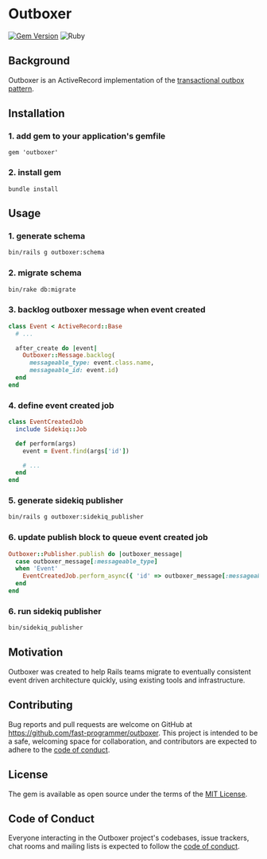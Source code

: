 # Outboxer

[![Gem Version](https://badge.fury.io/rb/outboxer.svg)](https://badge.fury.io/rb/outboxer)
![Ruby](https://github.com/fast-programmer/outboxer/actions/workflows/master.yml/badge.svg)

## Background

Outboxer is an ActiveRecord implementation of the [transactional outbox pattern](https://microservices.io/patterns/data/transactional-outbox.html).

## Installation

### 1. add gem to your application's gemfile

```
gem 'outboxer'
```

### 2. install gem

```
bundle install
```

## Usage

### 1. generate schema

```bash
bin/rails g outboxer:schema
```

### 2. migrate schema

```bash
bin/rake db:migrate
```

###  3. backlog outboxer message when event created

```ruby
class Event < ActiveRecord::Base
  # ...

  after_create do |event|
    Outboxer::Message.backlog(
      messageable_type: event.class.name,
      messageable_id: event.id)
  end
end
```

### 4. define event created job

```ruby
class EventCreatedJob
  include Sidekiq::Job

  def perform(args)
    event = Event.find(args['id'])

    # ...
  end
end
```

### 5. generate sidekiq publisher

```bash
bin/rails g outboxer:sidekiq_publisher
```

### 6. update publish block to queue event created job

```ruby
Outboxer::Publisher.publish do |outboxer_message|
  case outboxer_message[:messageable_type]
  when 'Event'
    EventCreatedJob.perform_async({ 'id' => outboxer_message[:messageable_id] })
  end
end
```

### 6. run sidekiq publisher

```bash
bin/sidekiq_publisher
```

## Motivation

Outboxer was created to help Rails teams migrate to eventually consistent event driven architecture quickly, using existing tools and infrastructure.

## Contributing

Bug reports and pull requests are welcome on GitHub at https://github.com/fast-programmer/outboxer. This project is intended to be a safe, welcoming space for collaboration, and contributors are expected to adhere to the [code of conduct](https://github.com/fast-programmer/outboxer/blob/main/CODE_OF_CONDUCT.md).

## License

The gem is available as open source under the terms of the [MIT License](https://opensource.org/licenses/MIT).

## Code of Conduct

Everyone interacting in the Outboxer project's codebases, issue trackers, chat rooms and mailing lists is expected to follow the [code of conduct](https://github.com/fast-programmer/outboxer/blob/main/CODE_OF_CONDUCT.md).
